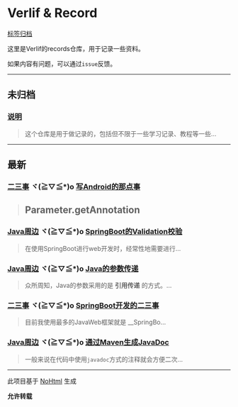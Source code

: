 # Verlif & Record

[标签归档](tags.md)

这里是Verlif的records仓库，用于记录一些资料。

如果内容有问题，可以通过`issue`反馈。

------

## 未归档

### [说明](docs//说明.md)

> 这个仓库是用于做记录的，包括但不限于一些学习记录、教程等一些...

------

## 最新

### [二三事](tags/二三事.md) ヾ(≧▽≦*)o  [写Android的那点事](docs/二三事/写Android的那点事.md)

> ## Parameter.getAnnotation

### [Java周边](tags/Java周边.md) ヾ(≧▽≦*)o  [SpringBoot的Validation校验](docs/学习/Java周边/SpringBoot的Validation校验.md)

> 在使用SpringBoot进行web开发时，经常性地需要进行...

### [Java周边](tags/Java周边.md) ヾ(≧▽≦*)o  [Java的参数传递](docs/学习/Java周边/Java的参数传递.md)

> 众所周知，Java的参数采用的是 __引用传递__ 的方式。...

### [二三事](tags/二三事.md) ヾ(≧▽≦*)o  [SpringBoot开发的二三事](docs/二三事/SpringBoot开发的二三事.md)

> 目前我使用最多的JavaWeb框架就是 __SpringBo...

### [Java周边](tags/Java周边.md) ヾ(≧▽≦*)o  [通过Maven生成JavaDoc](docs/学习/Java周边/通过Maven生成JavaDoc.md)

> 一般来说在代码中使用`javadoc`方式的注释就会方便二次...

------

此项目基于 [NoHtml](https://github.com/Verlif/NoHtml) 生成

__允许转载__
